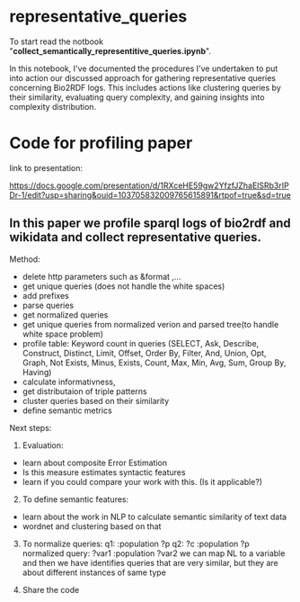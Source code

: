 # representative_queries
To start read the notbook "**collect_semantically_representitive_queries.ipynb**".

In this notebook, I've documented the procedures I've undertaken to put into action our discussed approach for gathering representative queries concerning Bio2RDF logs. This includes actions like clustering queries by their similarity, evaluating query complexity, and gaining insights into complexity distribution. 


# Code for profiling paper

link to presentation:

 https://docs.google.com/presentation/d/1RXceHE59gw2YfzfJZhaElSRb3rIPDr-1/edit?usp=sharing&ouid=103705832009765615891&rtpof=true&sd=true

## In this paper we profile sparql logs of bio2rdf and wikidata and collect representative queries.

Method:

- delete http parameters such as &format ,...
- get unique queries (does not handle the white spaces)
- add prefixes
- parse queries
- get normalized queries
- get unique queries from normalized verion and parsed tree(to handle white space problem)
- profile table: Keyword count in queries
(SELECT, Ask, Describe, Construct, Distinct, Limit, Offset, Order By, Filter, And, Union, Opt, Graph, Not Exists, Minus, Exists, Count, Max, Min, Avg, Sum, Group By, Having)
- calculate informativness,
- get distributaion of triple patterns
- cluster queries based on their similarity
- define semantic metrics


Next steps:
1. Evaluation:
- learn about composite Error Estimation
- Is this measure estimates syntactic features 
- learn if you could compare your work with this. (Is it applicable?)
2. To define semantic features:
- learn about the work in NLP to calculate semantic similarity of text data
- wordnet and clustering based on that
3. To normalize queries:
q1: <NL>  :population ?p
q2:   ?c     :population ?p
normalized query: ?var1 :population ?var2
we can map NL to a variable and then we have identifies queries that are very similar, but they are about different instances of same type

4. Share the code


